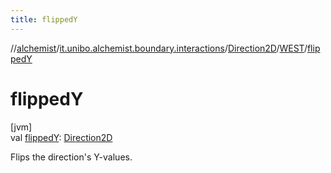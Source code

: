 ```yaml
---
title: flippedY
---
```

//[alchemist](../../../../index.html)/[it.unibo.alchemist.boundary.interactions](../../index.html)/[Direction2D](../index.html)/[WEST](index.html)/[flippedY](flipped-y.html)



# flippedY



[jvm]\
val [flippedY](flipped-y.html): [Direction2D](../index.html)



Flips the direction's Y-values.




